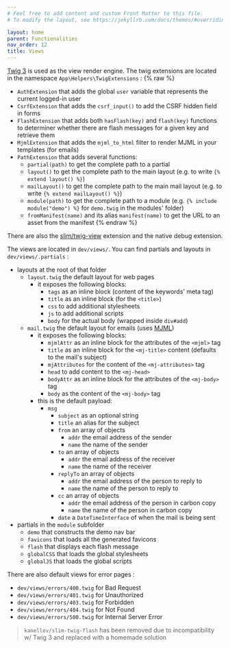 ```yaml
---
# Feel free to add content and custom Front Matter to this file.
# To modify the layout, see https://jekyllrb.com/docs/themes/#overriding-theme-defaults

layout: home
parent: Functionalities
nav_order: 12
title: Views
---
```


[Twig 3](https://twig.symfony.com/doc/3.x/) is used as the view render engine. The twig extensions are located in the
namespace `App\Helpers\TwigExtensions` :
{% raw %}
* `AuthExtension` that adds the global `user` variable that represents the current logged-in user
* `CsrfExtension` that adds the `csrf_input()` to add the CSRF hidden field in forms
* `FlashExtension` that adds both `hasFlash(key)` and `flash(key)` functions to determiner whether there are flash messages for a given key and retrieve them
* `MjmlExtension` that adds the `mjml_to_html` filter to render MJML in your templates (for emails)
* `PathExtension` that adds several functions:
	* `partial(path)` to get the complete path to a partial
	* `layout()` to get the complete path to the main layout (e.g. to write `{% extend layout() %}`)
	* `mailLayout()` to get the complete path to the main mail layout (e.g. to write `{% extend mailLayout() %}`)
	* `module(path)` to get the complete path to a module (e.g. `{% include module("demo") %}` for `demo.twig` in the modules' folder)
	* `fromManifest(name)` and its alias `manifest(name)` to get the URL to an asset from the manifest
{% endraw %}


There are also the [slim/twig-view](https://github.com/slimphp/Twig-View) extension and the native debug extension.

The views are located in `dev/views/`. You can find partials and layouts in `dev/views/.partials` :
* layouts at the root of that folder
	* `layout.twig` the default layout for web pages
		* it exposes the following blocks:
			* `tags` as an inline block (content of the keywords' meta tag)
			* `title` as an inline block (for the `<title>`)
			* `css` to add additional stylesheets
			* `js` to add additional scripts
			* `body` for the actual body (wrapped inside `div#add`)
	* `mail.twig` the default layout for emails (uses [MJML](https://mjml.io/documentation/))
		* it exposes the following blocks:
			* `mjmlAttr` as an inline block for the attributes of the `<mjml>` tag
			* `title` as an inline block for the `<mj-title>` content (defaults to the mail's subject)
			* `mjAttributes` for the content of the `<mj-attributes>` tag
			* `head` to add content to the `<mj-head>`
			* `bodyAttr` as an inline block for the attributes of the `<mj-body>` tag
			* `body` as the content of the `<mj-body>` tag
		* this is the default payload:
			* `msg`
				* `subject` as an optional string
				* `title` an alias for the subject
				* `from` an array of objects
					* `addr` the email address of the sender
					* `name` the name of the sender
				* `to` an array of objects
					* `addr` the email address of the receiver
					* `name` the name of the receiver
				* `replyTo` an array of objects
					* `addr` the email address of the person to reply to
					* `name` the name of the person to reply to
				* `cc` an array of objects
					* `addr` the email address of the person in carbon copy
					* `name` the name of the person in carbon copy
				* `date` a `DateTimeInterface` of when the mail is being sent
* partials in the `module` subfolder
	* `demo` that constructs the demo nav bar
	* `favicons` that loads all the generated favicons
	* `flash` that displays each flash message
	* `globalCSS` that loads the global stylesheets
	* `globalJS` that loads the global scripts


There are also default views for error pages :
* `dev/views/errors/400.twig` for Bad Request
* `dev/views/errors/401.twig` for Unauthorized
* `dev/views/errors/403.twig` for Forbidden
* `dev/views/errors/404.twig` for Not Found
* `dev/views/errors/500.twig` for Internal Server Error


> `kanellov/slim-twig-flash` has been removed due to incompatibility w/ Twig 3 and replaced with a homemade solution
